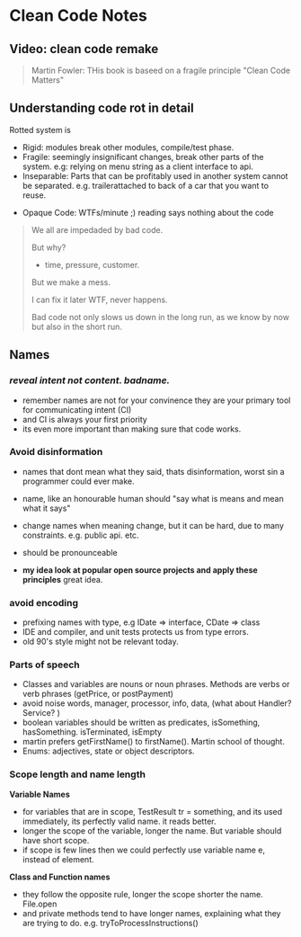 Clean Code Notes
==

Video: clean code remake
--

> Martin Fowler: THis book is baseed on a fragile principle "Clean Code Matters"

Understanding code rot in detail
--

Rotted system is
- Rigid: modules break other modules, compile/test phase.
- Fragile: seemingly insignificant changes, break other parts of the system. e.g: relying on menu string as a client interface to api.
- Inseparable: Parts that can be profitably used in another system cannot be separated. e.g. trailerattached to back of a car that you want to reuse.
* Opaque Code: WTFs/minute ;) reading says nothing about the code

>We all are impedaded by bad code.
>
>But why?
>* time, pressure, customer.
>
>But we make a mess.
>
>I can fix it later
>WTF, never happens.
>
>Bad code not only slows us down in the long run, as we know by now but also in the short run.

Names
---

### **_reveal intent not content. badname._** 

* remember names are not for your convinence they are your primary tool for communicating intent (CI) 
* and CI is always your first priority
* its even more important than making sure that code works. 

### Avoid disinformation

* names that dont mean what they said, thats disinformation, worst sin a programmer could ever make.
* name, like an honourable human should "say what is means and mean what it says"
* change names when meaning change, but it can be hard, due to many constraints. e.g. public api. etc.
* should be pronounceable

* **my idea look at popular open source projects and apply these principles** great idea.

### avoid encoding

* prefixing names with type, e.g IDate => interface, CDate => class
* IDE and compiler, and unit tests protects us from type errors.
* old 90's style might not be relevant today.

### Parts of speech

* Classes and variables are nouns or noun phrases. Methods are verbs or verb phrases (getPrice, or postPayment)
* avoid noise words, manager, processor, info, data, (what about Handler? Service? )
* boolean variables should be written as predicates, isSomething, hasSomething. isTerminated, isEmpty
* martin prefers getFirstName() to firstName(). Martin school of thought. 
* Enums: adjectives, state or object descriptors.

### Scope length and name length

**Variable Names**
* for variables that are in scope, TestResult tr = something, and its used immediately, its 
perfectly valid name. it reads better. 
* longer the scope of the variable, longer the name. But variable should have short scope.
* if scope is few lines then we could perfectly use variable name e, instead of element. 
 
**Class and Function names**
* they follow the opposite rule, longer the scope shorter the name. File.open
* and private methods tend to have longer names, explaining what they are trying to do. e.g. tryToProcessInstructions()
